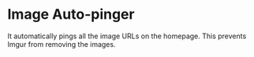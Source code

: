 # Image Auto-pinger
It automatically pings all the image URLs on the homepage. This prevents Imgur from removing the images.